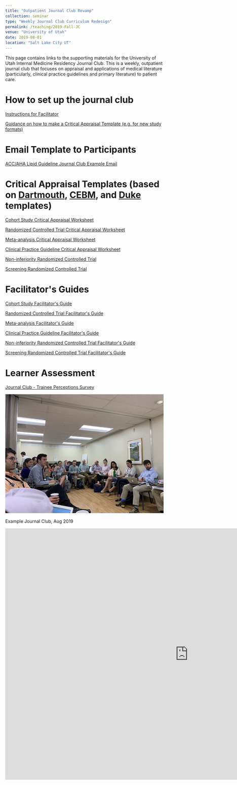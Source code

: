 ```yaml
---
title: "Outpatient Journal Club Revamp"
collection: seminar
type: "Weekly Journal Club Curriculum Redesign"
permalink: /teaching/2019-Fall-JC
venue: "University of Utah"
date: 2019-08-01
location: "Salt Lake City UT"
---
```


This page contains links to the supporting materials for the University of Utah Internal Medicine Residency Journal Club. This is a weekly, outpatient journal club that focuses on appraisal and applications of medical literature (particularly, clinical practice guidelines and primary literature) to patient care.  


How to set up the journal club
======
[Instructions for Facilitator](https://reblocke.github.io/files/UU_IM_How_to_Set_up_the_Journal_Club.docx)

[Guidance on how to make a Critical Appraisal Template (e.g. for new study formats)](https://reblocke.github.io/files/UU_IM_How_to_make_an_appraisal_template.docx)

Email Template to Participants
======
[ACC/AHA Lipid Guideline Journal Club Example Email](https://reblocke.github.io/files/Email_Template.docx)

Critical Appraisal Templates (based on [Dartmouth](https://www.dartmouth.edu/~library/biomed/guides/research/ebm-resources-materials.html), [CEBM](https://www.cebm.net/2014/06/critical-appraisal/), and [Duke](https://guides.mclibrary.duke.edu/ebm/appraise) templates)
======
[Cohort Study Critical Appraisal Worksheet](https://reblocke.github.io/files/UU_IM_Cohort_JC_Template.docx)

[Randomized Controlled Trial Critical Appraisal Worksheet](https://reblocke.github.io/files/UU_IM_RCT_JC_Template.docx)

[Meta-analysis Critical Appraisal Worksheet](https://reblocke.github.io/files/UU_IM_Metaanalysis_JC_Template.docx)

[Clinical Practice Guideline Critical Appraisal Worksheet](https://reblocke.github.io/files/UU_IM_Guideline_JC_Template.docx)

[Non-inferiority Randomized Controlled Trial](https://reblocke.github.io/files/UU_IM_Noninferiority_Trial_JC_Template.docx)

[Screening Randomized Controlled Trial]((https://reblocke.github.io/files/UU_IM_Preventive_RCT_JC_Template.docx))

Facilitator's Guides
======
[Cohort Study Facilitator's Guide](https://reblocke.github.io/files/UU_IM_Cohort_Fac_Guide.docx)

[Randomized Controlled Trial Facilitator's Guide](https://reblocke.github.io/files/UU_IM_RCT_Fac_Guide.docx)

[Meta-analysis Facilitator's Guide](https://reblocke.github.io/files/UU_IM_Metaanalysis_Fac_Guide.docx)

[Clinical Practice Guideline Facilitator's Guide](https://reblocke.github.io/files/UU_IM_Guideline_Fac_Guide.docx)

[Non-inferiority Randomized Controlled Trial Facilitator's Guide](https://reblocke.github.io/files/UU_IM_Noninferiority_Trial_Fac_Guide.docx)

[Screening Randomized Controlled Trial Facilitator's Guide]((https://reblocke.github.io/files/UU_IM_Preventive_RCT_Fac_Guide.docx))

Learner Assessment
======
[Journal Club - Trainee Perceptions Survey](https://reblocke.github.io/files/Journal_Club_Resident_Survey.docx)

<img src='/images/JC_500x300.jpg'>

Example Journal Club, Aug 2019

<iframe src="https://uofutah-my.sharepoint.com/personal/u0476159_umail_utah_edu/_layouts/15/Doc.aspx?sourcedoc={9db4e5d7-51d6-4467-8853-7a398b8a3477}&amp;action=embedview&amp;wdAr=1.5" width="1154px" height="793px" frameborder="0">This is an embedded <a target="_blank" href="https://office.com">Microsoft Office</a> presentation, powered by <a target="_blank" href="https://office.com/webapps">Office</a>.</iframe>
